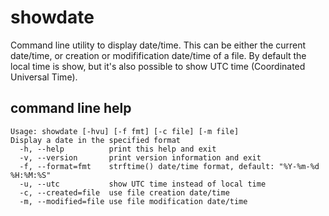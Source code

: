 # showdate
Command line utility to display date/time.
This can be either the current date/time, or creation or modifification date/time of a file.
By default the local time is show, but it's also possible to show UTC time (Coordinated Universal Time).

## command line help

```
Usage: showdate [-hvu] [-f fmt] [-c file] [-m file]
Display a date in the specified format
  -h, --help          print this help and exit
  -v, --version       print version information and exit
  -f, --format=fmt    strftime() date/time format, default: "%Y-%m-%d %H:%M:%S"
  -u, --utc           show UTC time instead of local time
  -c, --created=file  use file creation date/time
  -m, --modified=file use file modification date/time
```
